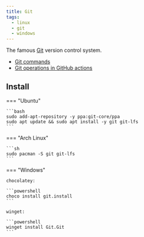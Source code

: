 ```yaml
---
title: Git
tags:
  - linux
  - git
  - windows
---
```


The famous [Git](https://git-scm.com/) version control system.

- [Git commands](../../../code/git/index.md)
- [Git operations in GitHub actions](../../../code/github-actions/list-of-github-actions/git-ops-gha.md)

## Install

=== "Ubuntu"

    ```bash
    sudo add-apt-repository -y ppa:git-core/ppa
    sudo apt update && sudo apt install -y git git-lfs
    ```

=== "Arch Linux"

    ```sh
    sudo pacman -S git git-lfs
    ```

=== "Windows"

    chocolatey:

    ```powershell
    choco install git.install
    ```

    winget:

    ```powershell
    winget install Git.Git
    ```
